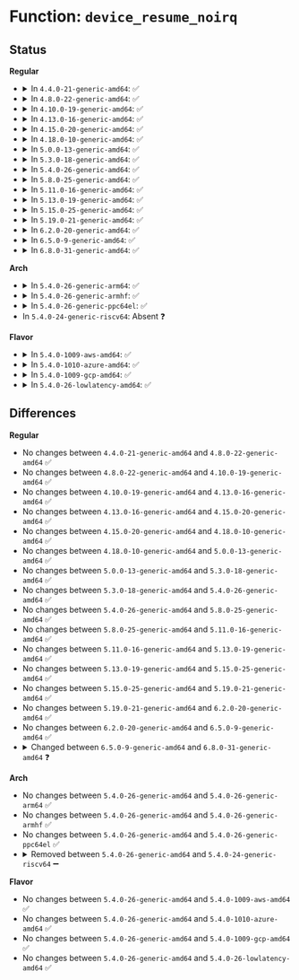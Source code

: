 # Function: <code>device_resume_noirq</code>

## Status
<b>Regular</b>
<ul>
<li>
<details>
<summary>In <code>4.4.0-21-generic-amd64</code>: ✅</summary>

```c
int device_resume_noirq(struct device * dev, pm_message_t state, bool async)
```

```json
{
  "name": "device_resume_noirq",
  "collision_type": "Unique Static",
  "inline_type": "No",
  "funcs": [
    {
      "addr": 18446744071584451152,
      "name": "device_resume_noirq",
      "external": false,
      "loc": "drivers/base/power/main.c:474",
      "file": "drivers/base/power/main.c",
      "inline": "seen, unknown",
      "caller_inline": [],
      "caller_func": [
        "drivers/base/power/main.c:async_resume_noirq",
        "drivers/base/power/main.c:dpm_resume_noirq"
      ]
    }
  ],
  "symbols": [
    {
      "addr": 18446744071584451152,
      "name": "device_resume_noirq",
      "section": ".text",
      "bind": "STB_LOCAL",
      "size": 396
    }
  ]
}
```
</details>
</li>
<li>
<details>
<summary>In <code>4.8.0-22-generic-amd64</code>: ✅</summary>

```c
int device_resume_noirq(struct device * dev, pm_message_t state, bool async)
```

```json
{
  "name": "device_resume_noirq",
  "collision_type": "Unique Static",
  "inline_type": "No",
  "funcs": [
    {
      "addr": 18446744071584787344,
      "name": "device_resume_noirq",
      "external": false,
      "loc": "drivers/base/power/main.c:476",
      "file": "drivers/base/power/main.c",
      "inline": "seen, unknown",
      "caller_inline": [],
      "caller_func": [
        "drivers/base/power/main.c:dpm_resume_noirq",
        "drivers/base/power/main.c:async_resume_noirq"
      ]
    }
  ],
  "symbols": [
    {
      "addr": 18446744071584787344,
      "name": "device_resume_noirq",
      "section": ".text",
      "bind": "STB_LOCAL",
      "size": 385
    }
  ]
}
```
</details>
</li>
<li>
<details>
<summary>In <code>4.10.0-19-generic-amd64</code>: ✅</summary>

```c
int device_resume_noirq(struct device * dev, pm_message_t state, bool async)
```

```json
{
  "name": "device_resume_noirq",
  "collision_type": "Unique Static",
  "inline_type": "No",
  "funcs": [
    {
      "addr": 18446744071584979344,
      "name": "device_resume_noirq",
      "external": false,
      "loc": "drivers/base/power/main.c:534",
      "file": "drivers/base/power/main.c",
      "inline": "seen, unknown",
      "caller_inline": [],
      "caller_func": [
        "drivers/base/power/main.c:dpm_resume_noirq",
        "drivers/base/power/main.c:async_resume_noirq"
      ]
    }
  ],
  "symbols": [
    {
      "addr": 18446744071584979344,
      "name": "device_resume_noirq",
      "section": ".text",
      "bind": "STB_LOCAL",
      "size": 413
    }
  ]
}
```
</details>
</li>
<li>
<details>
<summary>In <code>4.13.0-16-generic-amd64</code>: ✅</summary>

```c
int device_resume_noirq(struct device * dev, pm_message_t state, bool async)
```

```json
{
  "name": "device_resume_noirq",
  "collision_type": "Unique Static",
  "inline_type": "No",
  "funcs": [
    {
      "addr": 18446744071585063808,
      "name": "device_resume_noirq",
      "external": false,
      "loc": "drivers/base/power/main.c:542",
      "file": "drivers/base/power/main.c",
      "inline": "seen, unknown",
      "caller_inline": [],
      "caller_func": [
        "drivers/base/power/main.c:dpm_resume_noirq",
        "drivers/base/power/main.c:async_resume_noirq"
      ]
    }
  ],
  "symbols": [
    {
      "addr": 18446744071585063808,
      "name": "device_resume_noirq",
      "section": ".text",
      "bind": "STB_LOCAL",
      "size": 420
    }
  ]
}
```
</details>
</li>
<li>
<details>
<summary>In <code>4.15.0-20-generic-amd64</code>: ✅</summary>

```c
int device_resume_noirq(struct device * dev, pm_message_t state, bool async)
```

```json
{
  "name": "device_resume_noirq",
  "collision_type": "Unique Static",
  "inline_type": "No",
  "funcs": [
    {
      "addr": 18446744071585489024,
      "name": "device_resume_noirq",
      "external": false,
      "loc": "drivers/base/power/main.c:564",
      "file": "drivers/base/power/main.c",
      "inline": "seen, unknown",
      "caller_inline": [],
      "caller_func": [
        "drivers/base/power/main.c:dpm_noirq_resume_devices",
        "drivers/base/power/main.c:async_resume_noirq"
      ]
    }
  ],
  "symbols": [
    {
      "addr": 18446744071585489024,
      "name": "device_resume_noirq",
      "section": ".text",
      "bind": "STB_LOCAL",
      "size": 477
    }
  ]
}
```
</details>
</li>
<li>
<details>
<summary>In <code>4.18.0-10-generic-amd64</code>: ✅</summary>

```c
int device_resume_noirq(struct device * dev, pm_message_t state, bool async)
```

```json
{
  "name": "device_resume_noirq",
  "collision_type": "Unique Static",
  "inline_type": "No",
  "funcs": [
    {
      "addr": 18446744071585732240,
      "name": "device_resume_noirq",
      "external": false,
      "loc": "drivers/base/power/main.c:615",
      "file": "drivers/base/power/main.c",
      "inline": "seen, unknown",
      "caller_inline": [],
      "caller_func": [
        "drivers/base/power/main.c:dpm_noirq_resume_devices",
        "drivers/base/power/main.c:async_resume_noirq"
      ]
    }
  ],
  "symbols": [
    {
      "addr": 18446744071585732240,
      "name": "device_resume_noirq",
      "section": ".text",
      "bind": "STB_LOCAL",
      "size": 602
    }
  ]
}
```
</details>
</li>
<li>
<details>
<summary>In <code>5.0.0-13-generic-amd64</code>: ✅</summary>

```c
int device_resume_noirq(struct device * dev, pm_message_t state, bool async)
```

```json
{
  "name": "device_resume_noirq",
  "collision_type": "Unique Static",
  "inline_type": "No",
  "funcs": [
    {
      "addr": 18446744071585864832,
      "name": "device_resume_noirq",
      "external": false,
      "loc": "drivers/base/power/main.c:616",
      "file": "drivers/base/power/main.c",
      "inline": "seen, unknown",
      "caller_inline": [],
      "caller_func": [
        "drivers/base/power/main.c:dpm_noirq_resume_devices",
        "drivers/base/power/main.c:async_resume_noirq"
      ]
    }
  ],
  "symbols": [
    {
      "addr": 18446744071585864832,
      "name": "device_resume_noirq",
      "section": ".text",
      "bind": "STB_LOCAL",
      "size": 602
    }
  ]
}
```
</details>
</li>
<li>
<details>
<summary>In <code>5.3.0-18-generic-amd64</code>: ✅</summary>

```c
int device_resume_noirq(struct device * dev, pm_message_t state, bool async)
```

```json
{
  "name": "device_resume_noirq",
  "collision_type": "Unique Static",
  "inline_type": "No",
  "funcs": [
    {
      "addr": 18446744071586102048,
      "name": "device_resume_noirq",
      "external": false,
      "loc": "drivers/base/power/main.c:608",
      "file": "drivers/base/power/main.c",
      "inline": "seen, unknown",
      "caller_inline": [],
      "caller_func": [
        "drivers/base/power/main.c:dpm_noirq_resume_devices",
        "drivers/base/power/main.c:async_resume_noirq"
      ]
    }
  ],
  "symbols": [
    {
      "addr": 18446744071586102048,
      "name": "device_resume_noirq",
      "section": ".text",
      "bind": "STB_LOCAL",
      "size": 591
    }
  ]
}
```
</details>
</li>
<li>
<details>
<summary>In <code>5.4.0-26-generic-amd64</code>: ✅</summary>

```c
int device_resume_noirq(struct device * dev, pm_message_t state, bool async)
```

```json
{
  "name": "device_resume_noirq",
  "collision_type": "Unique Static",
  "inline_type": "No",
  "funcs": [
    {
      "addr": 18446744071586249664,
      "name": "device_resume_noirq",
      "external": false,
      "loc": "drivers/base/power/main.c:636",
      "file": "drivers/base/power/main.c",
      "inline": "seen, unknown",
      "caller_inline": [],
      "caller_func": [
        "drivers/base/power/main.c:dpm_resume_noirq",
        "drivers/base/power/main.c:async_resume_noirq"
      ]
    }
  ],
  "symbols": [
    {
      "addr": 18446744071586249664,
      "name": "device_resume_noirq",
      "section": ".text",
      "bind": "STB_LOCAL",
      "size": 569
    }
  ]
}
```
</details>
</li>
<li>
<details>
<summary>In <code>5.8.0-25-generic-amd64</code>: ✅</summary>

```c
int device_resume_noirq(struct device * dev, pm_message_t state, bool async)
```

```json
{
  "name": "device_resume_noirq",
  "collision_type": "Unique Static",
  "inline_type": "No",
  "funcs": [
    {
      "addr": 18446744071587019984,
      "name": "device_resume_noirq",
      "external": false,
      "loc": "drivers/base/power/main.c:594",
      "file": "drivers/base/power/main.c",
      "inline": "seen, unknown",
      "caller_inline": [],
      "caller_func": [
        "drivers/base/power/main.c:dpm_noirq_resume_devices",
        "drivers/base/power/main.c:async_resume_noirq"
      ]
    }
  ],
  "symbols": [
    {
      "addr": 18446744071587019984,
      "name": "device_resume_noirq",
      "section": ".text",
      "bind": "STB_LOCAL",
      "size": 549
    }
  ]
}
```
</details>
</li>
<li>
<details>
<summary>In <code>5.11.0-16-generic-amd64</code>: ✅</summary>

```c
int device_resume_noirq(struct device * dev, pm_message_t state, bool async)
```

```json
{
  "name": "device_resume_noirq",
  "collision_type": "Unique Static",
  "inline_type": "No",
  "funcs": [
    {
      "addr": 18446744071587104576,
      "name": "device_resume_noirq",
      "external": false,
      "loc": "drivers/base/power/main.c:593",
      "file": "drivers/base/power/main.c",
      "inline": "seen, unknown",
      "caller_inline": [],
      "caller_func": [
        "drivers/base/power/main.c:dpm_noirq_resume_devices",
        "drivers/base/power/main.c:async_resume_noirq"
      ]
    }
  ],
  "symbols": [
    {
      "addr": 18446744071587104576,
      "name": "device_resume_noirq",
      "section": ".text",
      "bind": "STB_LOCAL",
      "size": 549
    }
  ]
}
```
</details>
</li>
<li>
<details>
<summary>In <code>5.13.0-19-generic-amd64</code>: ✅</summary>

```c
int device_resume_noirq(struct device * dev, pm_message_t state, bool async)
```

```json
{
  "name": "device_resume_noirq",
  "collision_type": "Unique Static",
  "inline_type": "No",
  "funcs": [
    {
      "addr": 18446744071586988864,
      "name": "device_resume_noirq",
      "external": false,
      "loc": "drivers/base/power/main.c:594",
      "file": "drivers/base/power/main.c",
      "inline": "seen, unknown",
      "caller_inline": [],
      "caller_func": [
        "drivers/base/power/main.c:dpm_noirq_resume_devices",
        "drivers/base/power/main.c:async_resume_noirq"
      ]
    }
  ],
  "symbols": [
    {
      "addr": 18446744071586988864,
      "name": "device_resume_noirq",
      "section": ".text",
      "bind": "STB_LOCAL",
      "size": 549
    }
  ]
}
```
</details>
</li>
<li>
<details>
<summary>In <code>5.15.0-25-generic-amd64</code>: ✅</summary>

```c
int device_resume_noirq(struct device * dev, pm_message_t state, bool async)
```

```json
{
  "name": "device_resume_noirq",
  "collision_type": "Unique Static",
  "inline_type": "No",
  "funcs": [
    {
      "addr": 18446744071587555104,
      "name": "device_resume_noirq",
      "external": false,
      "loc": "drivers/base/power/main.c:591",
      "file": "drivers/base/power/main.c",
      "inline": "seen, unknown",
      "caller_inline": [],
      "caller_func": [
        "drivers/base/power/main.c:dpm_noirq_resume_devices",
        "drivers/base/power/main.c:async_resume_noirq"
      ]
    }
  ],
  "symbols": [
    {
      "addr": 18446744071587555104,
      "name": "device_resume_noirq",
      "section": ".text",
      "bind": "STB_LOCAL",
      "size": 549
    }
  ]
}
```
</details>
</li>
<li>
<details>
<summary>In <code>5.19.0-21-generic-amd64</code>: ✅</summary>

```c
int device_resume_noirq(struct device * dev, pm_message_t state, bool async)
```

```json
{
  "name": "device_resume_noirq",
  "collision_type": "Unique Static",
  "inline_type": "No",
  "funcs": [
    {
      "addr": 18446744071588890384,
      "name": "device_resume_noirq",
      "external": false,
      "loc": "drivers/base/power/main.c:590",
      "file": "drivers/base/power/main.c",
      "inline": "seen, unknown",
      "caller_inline": [],
      "caller_func": [
        "drivers/base/power/main.c:dpm_noirq_resume_devices",
        "drivers/base/power/main.c:async_resume_noirq"
      ]
    }
  ],
  "symbols": [
    {
      "addr": 18446744071588890384,
      "name": "device_resume_noirq",
      "section": ".text",
      "bind": "STB_LOCAL",
      "size": 608
    }
  ]
}
```
</details>
</li>
<li>
<details>
<summary>In <code>6.2.0-20-generic-amd64</code>: ✅</summary>

```c
int device_resume_noirq(struct device * dev, pm_message_t state, bool async)
```

```json
{
  "name": "device_resume_noirq",
  "collision_type": "Unique Static",
  "inline_type": "No",
  "funcs": [
    {
      "addr": 18446744071590400464,
      "name": "device_resume_noirq",
      "external": false,
      "loc": "drivers/base/power/main.c:590",
      "file": "drivers/base/power/main.c",
      "inline": "seen, unknown",
      "caller_inline": [],
      "caller_func": [
        "drivers/base/power/main.c:dpm_noirq_resume_devices",
        "drivers/base/power/main.c:async_resume_noirq"
      ]
    }
  ],
  "symbols": [
    {
      "addr": 18446744071590400464,
      "name": "device_resume_noirq",
      "section": ".text",
      "bind": "STB_LOCAL",
      "size": 608
    }
  ]
}
```
</details>
</li>
<li>
<details>
<summary>In <code>6.5.0-9-generic-amd64</code>: ✅</summary>

```c
int device_resume_noirq(struct device * dev, pm_message_t state, bool async)
```

```json
{
  "name": "device_resume_noirq",
  "collision_type": "Unique Static",
  "inline_type": "No",
  "funcs": [
    {
      "addr": 18446744071590718400,
      "name": "device_resume_noirq",
      "external": false,
      "loc": "drivers/base/power/main.c:590",
      "file": "drivers/base/power/main.c",
      "inline": "seen, unknown",
      "caller_inline": [],
      "caller_func": [
        "drivers/base/power/main.c:dpm_noirq_resume_devices",
        "drivers/base/power/main.c:async_resume_noirq"
      ]
    }
  ],
  "symbols": [
    {
      "addr": 18446744071590718400,
      "name": "device_resume_noirq",
      "section": ".text",
      "bind": "STB_LOCAL",
      "size": 608
    }
  ]
}
```
</details>
</li>
<li>
<details>
<summary>In <code>6.8.0-31-generic-amd64</code>: ✅</summary>

```c
void device_resume_noirq(struct device * dev, pm_message_t state, bool async)
```

```json
{
  "name": "device_resume_noirq",
  "collision_type": "Unique Static",
  "inline_type": "No",
  "funcs": [
    {
      "addr": 18446744071591082128,
      "name": "device_resume_noirq",
      "external": false,
      "loc": "drivers/base/power/main.c:590",
      "file": "drivers/base/power/main.c",
      "inline": "seen, unknown",
      "caller_inline": [],
      "caller_func": [
        "drivers/base/power/main.c:dpm_noirq_resume_devices",
        "drivers/base/power/main.c:async_resume_noirq"
      ]
    }
  ],
  "symbols": [
    {
      "addr": 18446744071591082128,
      "name": "device_resume_noirq",
      "section": ".text",
      "bind": "STB_LOCAL",
      "size": 862
    }
  ]
}
```
</details>
</li>
</ul>
<b>Arch</b>
<ul>
<li>
<details>
<summary>In <code>5.4.0-26-generic-arm64</code>: ✅</summary>

```c
int device_resume_noirq(struct device * dev, pm_message_t state, bool async)
```

```json
{
  "name": "device_resume_noirq",
  "collision_type": "Unique Static",
  "inline_type": "No",
  "funcs": [
    {
      "addr": 18446603336499069480,
      "name": "device_resume_noirq",
      "external": false,
      "loc": "drivers/base/power/main.c:636",
      "file": "drivers/base/power/main.c",
      "inline": "seen, unknown",
      "caller_inline": [],
      "caller_func": [
        "drivers/base/power/main.c:dpm_resume_noirq",
        "drivers/base/power/main.c:async_resume_noirq"
      ]
    }
  ],
  "symbols": [
    {
      "addr": 18446603336499069480,
      "name": "device_resume_noirq",
      "section": ".text",
      "bind": "STB_LOCAL",
      "size": 608
    }
  ]
}
```
</details>
</li>
<li>
<details>
<summary>In <code>5.4.0-26-generic-armhf</code>: ✅</summary>

```c
int device_resume_noirq(struct device * dev, pm_message_t state, bool async)
```

```json
{
  "name": "device_resume_noirq",
  "collision_type": "Unique Static",
  "inline_type": "No",
  "funcs": [
    {
      "addr": 3231622272,
      "name": "device_resume_noirq",
      "external": false,
      "loc": "drivers/base/power/main.c:636",
      "file": "drivers/base/power/main.c",
      "inline": "seen, unknown",
      "caller_inline": [],
      "caller_func": [
        "drivers/base/power/main.c:dpm_resume_noirq",
        "drivers/base/power/main.c:async_resume_noirq"
      ]
    }
  ],
  "symbols": [
    {
      "addr": 3231622272,
      "name": "device_resume_noirq",
      "section": ".text",
      "bind": "STB_LOCAL",
      "size": 584
    }
  ]
}
```
</details>
</li>
<li>
<details>
<summary>In <code>5.4.0-26-generic-ppc64el</code>: ✅</summary>

```c
int device_resume_noirq(struct device * dev, pm_message_t state, bool async)
```

```json
{
  "name": "device_resume_noirq",
  "collision_type": "Unique Static",
  "inline_type": "No",
  "funcs": [
    {
      "addr": 13835058055292246320,
      "name": "device_resume_noirq",
      "external": false,
      "loc": "drivers/base/power/main.c:636",
      "file": "drivers/base/power/main.c",
      "inline": "seen, unknown",
      "caller_inline": [],
      "caller_func": [
        "drivers/base/power/main.c:dpm_resume_noirq",
        "drivers/base/power/main.c:async_resume_noirq"
      ]
    }
  ],
  "symbols": [
    {
      "addr": 13835058055292246320,
      "name": "device_resume_noirq",
      "section": ".text",
      "bind": "STB_LOCAL",
      "size": 752
    }
  ]
}
```
</details>
</li>
<li>
In <code>5.4.0-24-generic-riscv64</code>: Absent ❓
</li>
</ul>
<b>Flavor</b>
<ul>
<li>
<details>
<summary>In <code>5.4.0-1009-aws-amd64</code>: ✅</summary>

```c
int device_resume_noirq(struct device * dev, pm_message_t state, bool async)
```

```json
{
  "name": "device_resume_noirq",
  "collision_type": "Unique Static",
  "inline_type": "No",
  "funcs": [
    {
      "addr": 18446744071586012032,
      "name": "device_resume_noirq",
      "external": false,
      "loc": "drivers/base/power/main.c:636",
      "file": "drivers/base/power/main.c",
      "inline": "seen, unknown",
      "caller_inline": [],
      "caller_func": [
        "drivers/base/power/main.c:dpm_resume_noirq",
        "drivers/base/power/main.c:async_resume_noirq"
      ]
    }
  ],
  "symbols": [
    {
      "addr": 18446744071586012032,
      "name": "device_resume_noirq",
      "section": ".text",
      "bind": "STB_LOCAL",
      "size": 740
    }
  ]
}
```
</details>
</li>
<li>
<details>
<summary>In <code>5.4.0-1010-azure-amd64</code>: ✅</summary>

```c
int device_resume_noirq(struct device * dev, pm_message_t state, bool async)
```

```json
{
  "name": "device_resume_noirq",
  "collision_type": "Unique Static",
  "inline_type": "No",
  "funcs": [
    {
      "addr": 18446744071585858992,
      "name": "device_resume_noirq",
      "external": false,
      "loc": "drivers/base/power/main.c:636",
      "file": "drivers/base/power/main.c",
      "inline": "seen, unknown",
      "caller_inline": [],
      "caller_func": [
        "drivers/base/power/main.c:dpm_resume_noirq",
        "drivers/base/power/main.c:async_resume_noirq"
      ]
    }
  ],
  "symbols": [
    {
      "addr": 18446744071585858992,
      "name": "device_resume_noirq",
      "section": ".text",
      "bind": "STB_LOCAL",
      "size": 569
    }
  ]
}
```
</details>
</li>
<li>
<details>
<summary>In <code>5.4.0-1009-gcp-amd64</code>: ✅</summary>

```c
int device_resume_noirq(struct device * dev, pm_message_t state, bool async)
```

```json
{
  "name": "device_resume_noirq",
  "collision_type": "Unique Static",
  "inline_type": "No",
  "funcs": [
    {
      "addr": 18446744071586199680,
      "name": "device_resume_noirq",
      "external": false,
      "loc": "drivers/base/power/main.c:636",
      "file": "drivers/base/power/main.c",
      "inline": "seen, unknown",
      "caller_inline": [],
      "caller_func": [
        "drivers/base/power/main.c:dpm_resume_noirq",
        "drivers/base/power/main.c:async_resume_noirq"
      ]
    }
  ],
  "symbols": [
    {
      "addr": 18446744071586199680,
      "name": "device_resume_noirq",
      "section": ".text",
      "bind": "STB_LOCAL",
      "size": 569
    }
  ]
}
```
</details>
</li>
<li>
<details>
<summary>In <code>5.4.0-26-lowlatency-amd64</code>: ✅</summary>

```c
int device_resume_noirq(struct device * dev, pm_message_t state, bool async)
```

```json
{
  "name": "device_resume_noirq",
  "collision_type": "Unique Static",
  "inline_type": "No",
  "funcs": [
    {
      "addr": 18446744071586309584,
      "name": "device_resume_noirq",
      "external": false,
      "loc": "drivers/base/power/main.c:636",
      "file": "drivers/base/power/main.c",
      "inline": "seen, unknown",
      "caller_inline": [],
      "caller_func": [
        "drivers/base/power/main.c:dpm_resume_noirq",
        "drivers/base/power/main.c:async_resume_noirq"
      ]
    }
  ],
  "symbols": [
    {
      "addr": 18446744071586309584,
      "name": "device_resume_noirq",
      "section": ".text",
      "bind": "STB_LOCAL",
      "size": 569
    }
  ]
}
```
</details>
</li>
</ul>

## Differences
<b>Regular</b>
<ul>
<li>
No changes between <code>4.4.0-21-generic-amd64</code> and <code>4.8.0-22-generic-amd64</code> ✅
</li>
<li>
No changes between <code>4.8.0-22-generic-amd64</code> and <code>4.10.0-19-generic-amd64</code> ✅
</li>
<li>
No changes between <code>4.10.0-19-generic-amd64</code> and <code>4.13.0-16-generic-amd64</code> ✅
</li>
<li>
No changes between <code>4.13.0-16-generic-amd64</code> and <code>4.15.0-20-generic-amd64</code> ✅
</li>
<li>
No changes between <code>4.15.0-20-generic-amd64</code> and <code>4.18.0-10-generic-amd64</code> ✅
</li>
<li>
No changes between <code>4.18.0-10-generic-amd64</code> and <code>5.0.0-13-generic-amd64</code> ✅
</li>
<li>
No changes between <code>5.0.0-13-generic-amd64</code> and <code>5.3.0-18-generic-amd64</code> ✅
</li>
<li>
No changes between <code>5.3.0-18-generic-amd64</code> and <code>5.4.0-26-generic-amd64</code> ✅
</li>
<li>
No changes between <code>5.4.0-26-generic-amd64</code> and <code>5.8.0-25-generic-amd64</code> ✅
</li>
<li>
No changes between <code>5.8.0-25-generic-amd64</code> and <code>5.11.0-16-generic-amd64</code> ✅
</li>
<li>
No changes between <code>5.11.0-16-generic-amd64</code> and <code>5.13.0-19-generic-amd64</code> ✅
</li>
<li>
No changes between <code>5.13.0-19-generic-amd64</code> and <code>5.15.0-25-generic-amd64</code> ✅
</li>
<li>
No changes between <code>5.15.0-25-generic-amd64</code> and <code>5.19.0-21-generic-amd64</code> ✅
</li>
<li>
No changes between <code>5.19.0-21-generic-amd64</code> and <code>6.2.0-20-generic-amd64</code> ✅
</li>
<li>
No changes between <code>6.2.0-20-generic-amd64</code> and <code>6.5.0-9-generic-amd64</code> ✅
</li>
<li>
<details>
<summary>Changed between <code>6.5.0-9-generic-amd64</code> and <code>6.8.0-31-generic-amd64</code> ❓</summary>
<ul>
<li>
<b>Return type changed. </b>
<code>int</code> ➡️ <code>void</code>
</li>
</ul>
</details>
</li>
</ul>
<b>Arch</b>
<ul>
<li>
No changes between <code>5.4.0-26-generic-amd64</code> and <code>5.4.0-26-generic-arm64</code> ✅
</li>
<li>
No changes between <code>5.4.0-26-generic-amd64</code> and <code>5.4.0-26-generic-armhf</code> ✅
</li>
<li>
No changes between <code>5.4.0-26-generic-amd64</code> and <code>5.4.0-26-generic-ppc64el</code> ✅
</li>
<li>
<details>
<summary>Removed between <code>5.4.0-26-generic-amd64</code> and <code>5.4.0-24-generic-riscv64</code> ➖</summary>

```c
int device_resume_noirq(struct device * dev, pm_message_t state, bool async)
```
</details>
</li>
</ul>
<b>Flavor</b>
<ul>
<li>
No changes between <code>5.4.0-26-generic-amd64</code> and <code>5.4.0-1009-aws-amd64</code> ✅
</li>
<li>
No changes between <code>5.4.0-26-generic-amd64</code> and <code>5.4.0-1010-azure-amd64</code> ✅
</li>
<li>
No changes between <code>5.4.0-26-generic-amd64</code> and <code>5.4.0-1009-gcp-amd64</code> ✅
</li>
<li>
No changes between <code>5.4.0-26-generic-amd64</code> and <code>5.4.0-26-lowlatency-amd64</code> ✅
</li>
</ul>
